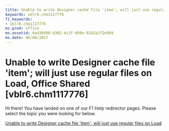 ```yaml
---
title: Unable to write Designer cache file 'item'; will just use regular files on Load, Office Shared [vblr6.chm1117776]
keywords: vblr6.chm1117776
f1_keywords:
- vblr6.chm1117776
ms.prod: office
ms.assetid: 6ad38d98-b302-4c2f-956e-0242a2f2e994
ms.date: 06/08/2017
---
```



# Unable to write Designer cache file 'item'; will just use regular files on Load, Office Shared [vblr6.chm1117776]

Hi there! You have landed on one of our F1 Help redirector pages. Please select the topic you were looking for below.

[Unable to write Designer cache file 'item'; will just use regular files on Load](http://msdn.microsoft.com/library/7fdb8eab-775d-efb4-51d8-e476c8a33d71%28Office.15%29.aspx)

